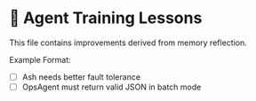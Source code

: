 # 🧠 Agent Training Lessons

This file contains improvements derived from memory reflection.

Example Format:

- [ ] Ash needs better fault tolerance
- [ ] OpsAgent must return valid JSON in batch mode
